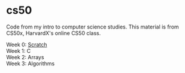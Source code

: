 # cs50

Code from my intro to computer science studies. This material is from CS50x, HarvardX's online CS50 class.

Week 0: [Scratch](https://scratch.mit.edu/projects/987531686/)  
Week 1: C  
Week 2: Arrays  
Week 3: Algorithms  

